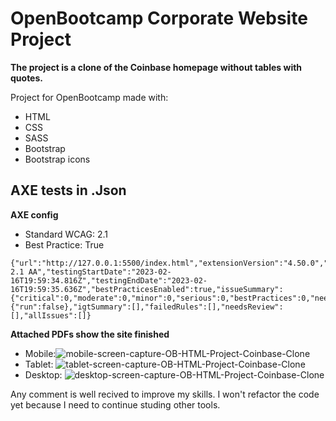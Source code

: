 # OpenBootcamp Corporate Website Project
**The project is a clone of the Coinbase homepage without tables with quotes.**

Project for OpenBootcamp made with:
- HTML
- CSS
- SASS
- Bootstrap
- Bootstrap icons

## AXE tests in .Json

**AXE config**
- Standard WCAG: 2.1
- Best Practice: True

```
{"url":"http://127.0.0.1:5500/index.html","extensionVersion":"4.50.0","axeVersion":"4.6.3","standard":"WCAG 2.1 AA","testingStartDate":"2023-02-16T19:59:34.816Z","testingEndDate":"2023-02-16T19:59:35.636Z","bestPracticesEnabled":true,"issueSummary":{"critical":0,"moderate":0,"minor":0,"serious":0,"bestPractices":0,"needsReview":0},"remainingTestingSummary":{"run":false},"igtSummary":[],"failedRules":[],"needsReview":[],"allIssues":[]}
```

**Attached PDFs show the site finished**

- Mobile:![mobile-screen-capture-OB-HTML-Project-Coinbase-Clone](https://user-images.githubusercontent.com/110862203/219497677-3510a7c8-8cdb-46b2-820d-85ce2b9e7b18.png)
- Tablet: ![tablet-screen-capture-OB-HTML-Project-Coinbase-Clone](https://user-images.githubusercontent.com/110862203/219497763-48eee2f5-635e-4a02-ad92-21ec32dc3b54.png)
- Desktop: ![desktop-screen-capture-OB-HTML-Project-Coinbase-Clone](https://user-images.githubusercontent.com/110862203/219497792-5a8637ae-b0bc-49d2-849a-febf85798862.png)

Any comment is well recived to improve my skills. I won't refactor the code yet because I need to continue studing other tools.



